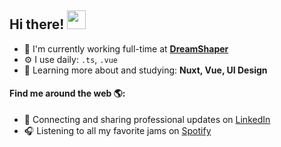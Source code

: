 ## Hi there! <img src="https://raw.githubusercontent.com/iampavangandhi/iampavangandhi/master/gifs/Hi.gif" width="30px"></h2>

- 🏢 I'm currently working full-time at **[DreamShaper](https://dreamshaper.com/)**
- ⚙️ I use daily: `.ts`, `.vue`
- 🌱 Learning more about and studying: **Nuxt, Vue, UI Design**

#### Find me around the web 🌎:
- 💼 Connecting and sharing professional updates on <a href="https://www.linkedin.com/in/kidoncio/">LinkedIn</a>
- 🎧 Listening to all my favorite jams on <a href="https://open.spotify.com/user/s48wfz58u7rzmj8onzuzy3c76?si=9b952b3fe8d9445b">Spotify</a>
